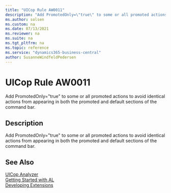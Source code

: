 ```yaml
---
title: "UICop Rule AW0011"
description: "Add PromotedOnly=\"true\" to some or all promoted actions to avoid identical actions from appearing in both the promoted and default sections of the command bar."
ms.author: solsen
ms.custom: na
ms.date: 07/13/2021
ms.reviewer: na
ms.suite: na
ms.tgt_pltfrm: na
ms.topic: reference
ms.service: "dynamics365-business-central"
author: SusanneWindfeldPedersen
---
```

[//]: # (START>DO_NOT_EDIT)
[//]: # (IMPORTANT:Do not edit any of the content between here and the END>DO_NOT_EDIT.)
[//]: # (Any modifications should be made in the .xml files in the ModernDev repo.)
# UICop Rule AW0011
Add PromotedOnly=\"true\" to some or all promoted actions to avoid identical actions from appearing in both the promoted and default sections of the command bar.

## Description
Add PromotedOnly=\"true\" to some or all promoted actions to avoid identical actions from appearing in both the promoted and default sections of the command bar.

[//]: # (IMPORTANT: END>DO_NOT_EDIT)
## See Also  
[UICop Analyzer](uicop.md)  
[Getting Started with AL](../devenv-get-started.md)  
[Developing Extensions](../devenv-dev-overview.md)  
